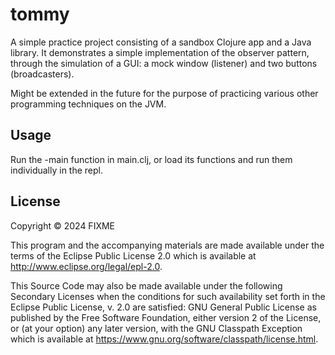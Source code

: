# tommy

A simple practice project consisting of a sandbox Clojure app and a Java library.
It demonstrates a simple implementation of the observer pattern, through the simulation
of a GUI: a mock window (listener) and two buttons (broadcasters).

Might be extended in the future for the purpose of practicing various other programming 
techniques on the JVM.

## Usage

Run the -main function in main.clj, or load its functions and run them individually in the repl.

## License

Copyright © 2024 FIXME

This program and the accompanying materials are made available under the
terms of the Eclipse Public License 2.0 which is available at
http://www.eclipse.org/legal/epl-2.0.

This Source Code may also be made available under the following Secondary
Licenses when the conditions for such availability set forth in the Eclipse
Public License, v. 2.0 are satisfied: GNU General Public License as published by
the Free Software Foundation, either version 2 of the License, or (at your
option) any later version, with the GNU Classpath Exception which is available
at https://www.gnu.org/software/classpath/license.html.
